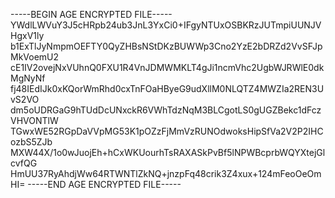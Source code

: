 -----BEGIN AGE ENCRYPTED FILE-----
YWdlLWVuY3J5cHRpb24ub3JnL3YxCi0+IFgyNTUxOSBKRzJUTmpiUUNJVHgxV1ly
b1ExTlJyNmpmOEFTY0QyZHBsNStDKzBUWWp3Cno2YzE2bDRZd2VvSFJpMkVoemU2
cE1IV2ovejNxVUhnQ0FXU1R4VnJDMWMKLT4gJi1ncmVhc2UgbWJRWlE0dkMgNyNf
fj48IEdIJk0xKQorWmRhd0cxTnFOaHByeG9udXllM0NLQTZ4MWZIa2REN3UvS2VO
dm5oUDRGaG9hTUdDcUNxckR6VWhTdzNqM3BLCgotLS0gUGZBekc1dFczVHVONTlW
TGwxWE52RGpDaVVpMG53K1pOZzFjMmVzRUNOdwoksHipSfVa2V2P2IHCozbS5ZJb
MXW44X/1o0wJuojEh+hCxWKUourhTsRAXASkPvBf5lNPWBcprbWQYXtejGlcvfQG
HmUU37RyAhdjWw64RTWNTlZkNQ+jnzpFq48crik3Z4xux+124mFeoOeOmHI=
-----END AGE ENCRYPTED FILE-----
